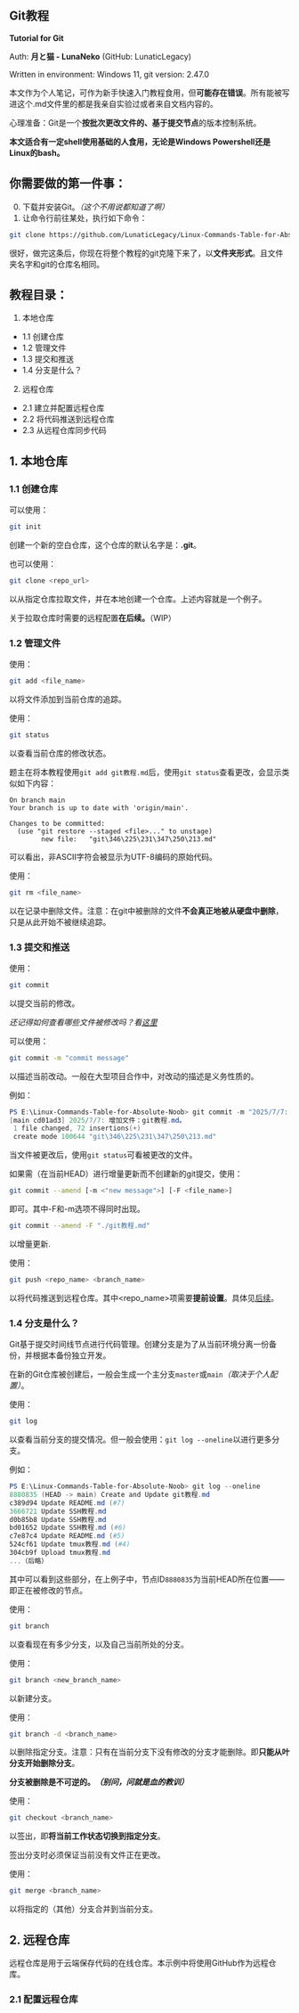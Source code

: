 ## Git教程

**Tutorial for Git**

Auth: **月と猫 - LunaNeko** (GitHub: LunaticLegacy) 

Written in environment: Windows 11, git version: 2.47.0 

本文作为个人笔记，可作为新手快速入门教程食用，但**可能存在错误**。所有能被写进这个.md文件里的都是我亲自实验过或者来自文档内容的。

心理准备：Git是一个**按批次更改文件的、基于提交节点**的版本控制系统。

**本文适合有一定shell使用基础的人食用，无论是Windows Powershell还是Linux的bash。**

## 你需要做的第一件事：

0. 下载并安装Git。*（这个不用说都知道了啊）*
1. 让命令行前往某处，执行如下命令：
```bash
git clone https://github.com/LunaticLegacy/Linux-Commands-Table-for-Absolute-Noob.git
```
很好，做完这条后，你现在将整个教程的git克隆下来了，以**文件夹形式**。且文件夹名字和git的仓库名相同。


## 教程目录：

1. 本地仓库
- 1.1 创建仓库
- 1.2 管理文件
- 1.3 提交和推送
- 1.4 分支是什么？

2. 远程仓库
- 2.1 建立并配置远程仓库
- 2.2 将代码推送到远程仓库
- 2.3 从远程仓库同步代码

## 1. 本地仓库

### 1.1 创建仓库

可以使用：
```bash
git init
```
创建一个新的空白仓库，这个仓库的默认名字是：**.git**。

也可以使用：
```bash
git clone <repo_url>
```
以从指定仓库拉取文件，并在本地创建一个仓库。上述内容就是一个例子。

关于拉取仓库时需要的远程配置**在后续。**（WIP）


### 1.2 管理文件

使用：
```bash
git add <file_name>
```
以将文件添加到当前仓库的追踪。

使用：
```bash
git status
```
以查看当前仓库的修改状态。

题主在将本教程使用`git add git教程.md`后，使用`git status`查看更改，会显示类似如下内容：
```
On branch main
Your branch is up to date with 'origin/main'.

Changes to be committed:
  (use "git restore --staged <file>..." to unstage)
        new file:   "git\346\225\231\347\250\213.md"
```
可以看出，非ASCII字符会被显示为UTF-8编码的原始代码。

使用：
```bash
git rm <file_name>
```
以在记录中删除文件。注意：在git中被删除的文件**不会真正地被从硬盘中删除**，只是从此开始不被继续追踪。

### 1.3 提交和推送

使用：
```bash
git commit
```
以提交当前的修改。

*还记得如何查看哪些文件被修改吗？看[这里](#12-管理文件)*

可以使用：
```bash
git commit -m "commit message"
```
以描述当前改动。一般在大型项目合作中，对改动的描述是义务性质的。

例如：
```powershell
PS E:\Linux-Commands-Table-for-Absolute-Noob> git commit -m "2025/7/7: 增加文件：git教程.md。"
[main cd01ad3] 2025/7/7: 增加文件：git教程.md。
 1 file changed, 72 insertions(+)
 create mode 100644 "git\346\225\231\347\250\213.md"
```

当文件被更改后，使用`git status`可看被更改的文件。

如果需（在当前HEAD）进行增量更新而不创建新的git提交，使用：
```bash
git commit --amend [-m <"new message">] [-F <file_name>]
```
即可。其中-F和-m选项不得同时出现。

```bash
git commit --amend -F "./git教程.md"
```
以增量更新.

使用：
```bash
git push <repo_name> <branch_name>
```
以将代码推送到远程仓库。其中\<repo_name\>项需要**提前设置**。具体见[后续]()。

### 1.4 分支是什么？
Git基于提交时间线节点进行代码管理。创建分支是为了从当前环境分离一份备份，并根据本备份独立开发。

在新的Git仓库被创建后，一般会生成一个主分支`master`或`main`*（取决于个人配置）*。

使用：
```bash
git log
```
以查看当前分支的提交情况。但一般会使用：`git log --oneline`以进行更多分支。

例如：
```powershell
PS E:\Linux-Commands-Table-for-Absolute-Noob> git log --oneline
8880835 (HEAD -> main) Create and Update git教程.md
c389d94 Update README.md (#7)
3666721 Update SSH教程.md
d0b85b8 Update SSH教程.md
bd01652 Update SSH教程.md (#6)
c7e87c4 Update README.md (#5)
524cf61 Update tmux教程.md (#4)
304cb9f Upload tmux教程.md
...（后略）
```
其中可以看到这些部分，在上例子中，节点ID`8880835`为当前HEAD所在位置——即正在被修改的节点。

使用：
```bash
git branch
```
以查看现在有多少分支，以及自己当前所处的分支。

使用：
```bash
git branch <new_branch_name>
```
以新建分支。

使用：
```bash
git branch -d <branch_name>
```
以删除指定分支。注意：只有在当前分支下没有修改的分支才能删除。即**只能从叶分支开始删除分支**。

**分支被删除是不可逆的。*（别问，问就是血的教训）***

使用：
```bash
git checkout <branch_name>
```
以签出，即**将当前工作状态切换到指定分支**。

签出分支时必须保证当前没有文件正在更改。

使用：
```bash
git merge <branch_name>
```
以将指定的（其他）分支合并到当前分支。

## 2. 远程仓库

远程仓库是用于云端保存代码的在线仓库。本示例中将使用GitHub作为远程仓库。

### 2.1 配置远程仓库


